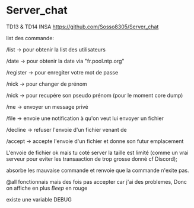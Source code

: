 # Server_chat
TD13 & TD14 INSA
https://github.com/Sosso8305/Server_chat

list des commande:

/list -> pour obtenir la list des utilisateurs

/date -> pour obtenir la date via "fr.pool.ntp.org"

/register <passwd> -> pour enregiter votre mot de passe

/nick <name> -> pour changer de prénom 

/nick <name> <passwd>-> pour recupére son pseudo prénom  (pour le moment core dump)

/me <name> <msg> -> envoyer un message privé

/file <name> <fileSRC> -> envoie une notification à <name> qu'on veut lui envoyer un fichier 

/decline <name> -> refuser l'envoie d'un fichier venant de <name>

/accept <name> <fileDEST> -> accepte l'envoie d'un fichier et donne son futur emplacement

L'envoie de fichier ok mais tu coté server la taille est limité (comme un vrai serveur pour eviter les transaaction de trop grosse donné cf Discord);

absorbe les mauvaise commande et renvoie que la commande n'exite pas.

@all fonctionnais mais des fois pas accepter car j'ai des problemes,
Donc on affiche en plus *Beep* en rouge


existe une variable DEBUG